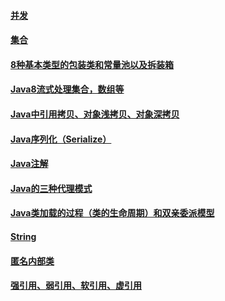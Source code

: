 
#### [并发](./Java相关\Java基础等/并发/_dirs.md)
#### [集合](./Java相关\Java基础等/集合/_dirs.md)
#### [8种基本类型的包装类和常量池以及拆装箱](./Java相关\Java基础等/8种基本类型的包装类和常量池以及拆装箱.md)
#### [Java8流式处理集合，数组等](./Java相关\Java基础等/Java8流式处理集合，数组等.md)
#### [Java中引用拷贝、对象浅拷贝、对象深拷贝](./Java相关\Java基础等/Java中引用拷贝、对象浅拷贝、对象深拷贝.md)
#### [Java序列化（Serialize）](./Java相关\Java基础等/Java序列化（Serialize）.md)
#### [Java注解](./Java相关\Java基础等/Java注解.md)
#### [Java的三种代理模式](./Java相关\Java基础等/Java的三种代理模式.md)
#### [Java类加载的过程（类的生命周期）和双亲委派模型](./Java相关\Java基础等/Java类加载的过程（类的生命周期）和双亲委派模型.md)
#### [String](./Java相关\Java基础等/String.md)
#### [匿名内部类](./Java相关\Java基础等/匿名内部类.md)
#### [强引用、弱引用、软引用、虚引用](./Java相关\Java基础等/强引用、弱引用、软引用、虚引用.md)